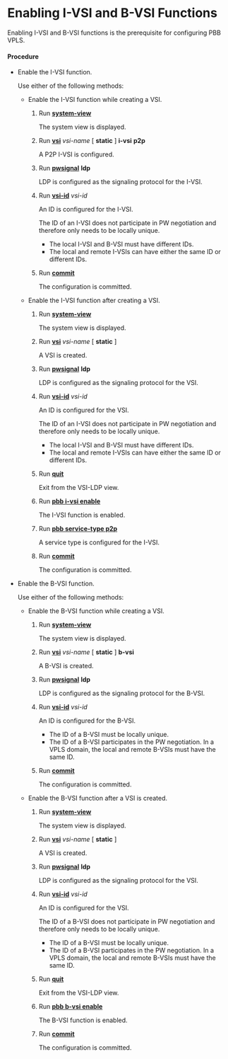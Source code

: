 Enabling I-VSI and B-VSI Functions
==================================

Enabling I-VSI and B-VSI functions is the prerequisite for configuring PBB VPLS.

#### Procedure

* Enable the I-VSI function.
  
  Use either of the following methods:
  + Enable the I-VSI function while creating a VSI.
    1. Run [**system-view**](cmdqueryname=system-view)
       
       The system view is displayed.
    2. Run [**vsi**](cmdqueryname=vsi) *vsi-name* [ **static** ] **i-vsi** **p2p**
       
       A P2P I-VSI is configured.
    3. Run [**pwsignal**](cmdqueryname=pwsignal) **ldp**
       
       LDP is configured as the signaling protocol for the I-VSI.
    4. Run [**vsi-id**](cmdqueryname=vsi-id) *vsi-id*
       
       An ID is configured for the I-VSI.
       
       The ID of an I-VSI does not participate in PW negotiation and therefore only needs to be locally unique.
       
       - The local I-VSI and B-VSI must have different IDs.
       - The local and remote I-VSIs can have either the same ID or different IDs.
    5. Run [**commit**](cmdqueryname=commit)
       
       The configuration is committed.
  + Enable the I-VSI function after creating a VSI.
    1. Run [**system-view**](cmdqueryname=system-view)
       
       The system view is displayed.
    2. Run [**vsi**](cmdqueryname=vsi) *vsi-name* [ **static** ]
       
       A VSI is created.
    3. Run [**pwsignal**](cmdqueryname=pwsignal) **ldp**
       
       LDP is configured as the signaling protocol for the VSI.
    4. Run [**vsi-id**](cmdqueryname=vsi-id) *vsi-id*
       
       An ID is configured for the VSI.
       
       The ID of an I-VSI does not participate in PW negotiation and therefore only needs to be locally unique.
       
       - The local I-VSI and B-VSI must have different IDs.
       - The local and remote I-VSIs can have either the same ID or different IDs.
    5. Run [**quit**](cmdqueryname=quit)
       
       Exit from the VSI-LDP view.
    6. Run [**pbb i-vsi enable**](cmdqueryname=pbb+i-vsi+enable)
       
       The I-VSI function is enabled.
    7. Run [**pbb service-type p2p**](cmdqueryname=pbb+service-type+p2p)
       
       A service type is configured for the I-VSI.
    8. Run [**commit**](cmdqueryname=commit)
       
       The configuration is committed.
* Enable the B-VSI function.
  
  Use either of the following methods:
  + Enable the B-VSI function while creating a VSI.
    1. Run [**system-view**](cmdqueryname=system-view)
       
       The system view is displayed.
    2. Run [**vsi**](cmdqueryname=vsi) *vsi-name* [ **static** ] **b-vsi**
       
       A B-VSI is created.
    3. Run [**pwsignal**](cmdqueryname=pwsignal) **ldp**
       
       LDP is configured as the signaling protocol for the B-VSI.
    4. Run [**vsi-id**](cmdqueryname=vsi-id) *vsi-id*
       
       An ID is configured for the B-VSI.
       
       - The ID of a B-VSI must be locally unique.
       - The ID of a B-VSI participates in the PW negotiation. In a VPLS domain, the local and remote B-VSIs must have the same ID.
    5. Run [**commit**](cmdqueryname=commit)
       
       The configuration is committed.
  + Enable the B-VSI function after a VSI is created.
    1. Run [**system-view**](cmdqueryname=system-view)
       
       The system view is displayed.
    2. Run [**vsi**](cmdqueryname=vsi) *vsi-name* [ **static** ]
       
       A VSI is created.
    3. Run [**pwsignal**](cmdqueryname=pwsignal) **ldp**
       
       LDP is configured as the signaling protocol for the VSI.
    4. Run [**vsi-id**](cmdqueryname=vsi-id) *vsi-id*
       
       An ID is configured for the VSI.
       
       The ID of a B-VSI does not participate in PW negotiation and therefore only needs to be locally unique.
       
       - The ID of a B-VSI must be locally unique.
       - The ID of a B-VSI participates in the PW negotiation. In a VPLS domain, the local and remote B-VSIs must have the same ID.
    5. Run [**quit**](cmdqueryname=quit)
       
       Exit from the VSI-LDP view.
    6. Run [**pbb b-vsi enable**](cmdqueryname=pbb+b-vsi+enable)
       
       The B-VSI function is enabled.
    7. Run [**commit**](cmdqueryname=commit)
       
       The configuration is committed.